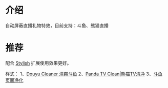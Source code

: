 # 介绍
自动屏蔽直播礼物特效，目前支持：斗鱼、熊猫直播

# 推荐
配合 [Stylish](https://userstyles.org/) 扩展使用效果更好。

样式：
1、[Douyu Cleaner 清爽斗鱼](https://userstyles.org/styles/132037/douyu-cleaner)
2、[Panda TV Clean|熊猫TV清净](http://userstyles.org/styles/129393)
3、[斗鱼页面净化](https://userstyles.org/styles/133999/theme)